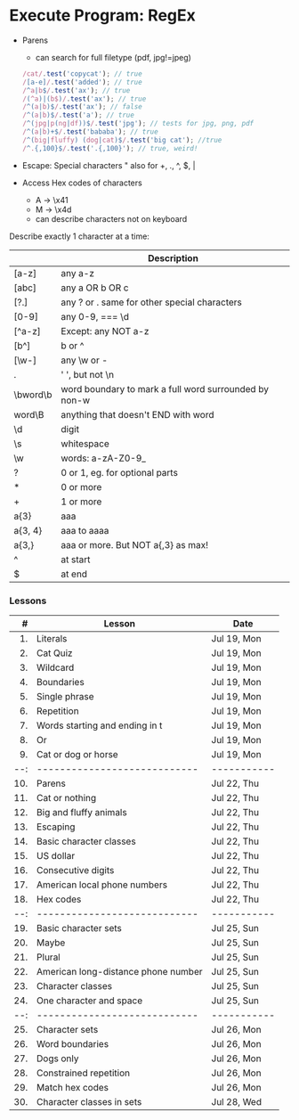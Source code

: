 # Execute Program: RegEx

- Parens

  - can search for full filetype (pdf, jpg!=jpeg)

  ```javascript
  /cat/.test('copycat'); // true
  /[a-e]/.test('added'); // true
  /^a|b$/.test('ax'); // true
  /(^a)|(b$)/.test('ax'); // true
  /^(a|b)$/.test('ax'); // false
  /^(a|b)$/.test('a'); // true
  /^(jpg|p(ng|df))$/.test('jpg'); // tests for jpg, png, pdf
  /^(a|b)+$/.test('bababa'); // true
  /^(big|fluffy) (dog|cat)$/.test('big cat'); //true
  /^.{,100}$/.test('.{,100}'); // true, weird!
  ```

- Escape: Special characters
  \" also for \+, \., \^, \$, \|
- Access Hex codes of characters
  - A &rarr; \x41
  - M &rarr; \x4d
  - can describe characters not on keyboard

Describe exactly 1 character at a time:

|          | Description                                           |
| -------- | ----------------------------------------------------- |
| [a-z]    | any a-z                                               |
| [abc]    | any a OR b OR c                                       |
| [?.]     | any ? or . same for other special characters          |
| [0-9]    | any 0-9, === \d                                       |
| [^a-z]   | Except: any NOT a-z                                   |
| [b^]     | b or ^                                                |
| [\w-]    | any \w or -                                           |
| .        | ' ', but not \n                                       |
| \bword\b | word boundary to mark a full word surrounded by non-w |
| word\B   | anything that doesn't END with word                   |
| \d       | digit                                                 |
| \s       | whitespace                                            |
| \w       | words: a-zA-Z0-9\_                                    |
| ?        | 0 or 1, eg. for optional parts                        |
| \*       | 0 or more                                             |
| +        | 1 or more                                             |
| a{3}     | aaa                                                   |
| a{3, 4}  | aaa to aaaa                                           |
| a{3,}    | aaa or more. But NOT a{,3} as max!                    |
| ^        | at start                                              |
| $        | at end                                                |

### Lessons

|   # | Lesson                              | Date        |
| --: | ----------------------------------- | ----------- |
|  1. | Literals                            | Jul 19, Mon |
|  2. | Cat Quiz                            | Jul 19, Mon |
|  3. | Wildcard                            | Jul 19, Mon |
|  4. | Boundaries                          | Jul 19, Mon |
|  5. | Single phrase                       | Jul 19, Mon |
|  6. | Repetition                          | Jul 19, Mon |
|  7. | Words starting and ending in t      | Jul 19, Mon |
|  8. | Or                                  | Jul 19, Mon |
|  9. | Cat or dog or horse                 | Jul 19, Mon |
| --: | ----------------------------        | ----------- |
| 10. | Parens                              | Jul 22, Thu |
| 11. | Cat or nothing                      | Jul 22, Thu |
| 12. | Big and fluffy animals              | Jul 22, Thu |
| 13. | Escaping                            | Jul 22, Thu |
| 14. | Basic character classes             | Jul 22, Thu |
| 15. | US dollar                           | Jul 22, Thu |
| 16. | Consecutive digits                  | Jul 22, Thu |
| 17. | American local phone numbers        | Jul 22, Thu |
| 18. | Hex codes                           | Jul 22, Thu |
| --: | ----------------------------        | ----------- |
| 19. | Basic character sets                | Jul 25, Sun |
| 20. | Maybe                               | Jul 25, Sun |
| 21. | Plural                              | Jul 25, Sun |
| 22. | American long-distance phone number | Jul 25, Sun |
| 23. | Character classes                   | Jul 25, Sun |
| 24. | One character and space             | Jul 25, Sun |
| --: | ----------------------------        | ----------- |
| 25. | Character sets                      | Jul 26, Mon |
| 26. | Word boundaries                     | Jul 26, Mon |
| 27. | Dogs only                           | Jul 26, Mon |
| 28. | Constrained repetition              | Jul 26, Mon |
| 29. | Match hex codes                     | Jul 26, Mon |
| 30. | Character classes in sets           | Jul 28, Wed |
